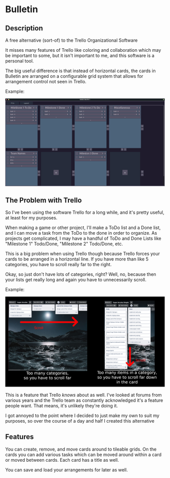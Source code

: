 # Bulletin

## Description

A free alternative (sort-of) to the Trello Organizational Software

It misses many features of Trello like coloring and collaboration which may be important to some, but it isn't important to me, and this software is a personal tool.

The big useful difference is that instead of horizontal cards, the cards in Bulletin are arranged on a configurable grid system that allows for arrangement control not seen in Trello.

Example:

![example](./docs/example.png)

## The Problem with Trello

So I've been using the software Trello for a long while, and it's pretty useful, at least for my purposes.

When making a game or other project, I'll make a ToDo list and a Done list, and I can move a task from the ToDo to the done in order to organize. As projects get complicated, I may have a handful of ToDo and Done Lists like "Milestone 1" Todo/Done, "Milestone 2" Todo/Done, etc.

This is a big problem when using Trello though because Trello forces your cards to be arranged in a horizontal line. If you have more than like 5 categories, you have to scroll really far to the right.

Okay, so just don't have lots of categories, right? Well, no, because then your lists get really long and again you have to unnecessarily scroll.

Example:

![example](./docs/problem-diagram.png)

This is a feature that Trello *knows* about as well. I've looked at forums from various years and the Trello team as constantly acknowledged it's a feature people want. That means, it's unlikely they're doing it.

I got annoyed to the point where I decided to just make my own to suit my purposes, so over the course of a day and half I created this alternative

## Features

You can create, remove, and move cards around to tileable grids. On the cards you can add various tasks which can be moved around within a card or moved between cards. Each card has a title as well.

You can save and load your arrangements for later as well.
